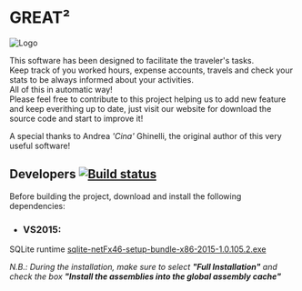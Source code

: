 # **GREAT²** 

![Logo](https://raw.github.com/bacca87/great2/master/Great/Images/Logos/Great2Logo.png)

This software has been designed to facilitate the traveler's tasks.  
Keep track of you worked hours, expense accounts, travels and check your stats to be always informed about your activities.  
All of this in automatic way!  
Please feel free to contribute to this project helping us to add new feature and keep everithing up to date, just visit our website for download the source code and start to improve it!

A special thanks to Andrea _'Cina'_ Ghinelli, the original author of this very useful software!

## Developers [![Build status](https://ci.appveyor.com/api/projects/status/github/bacca87/great2?branch=master&svg=true)](https://ci.appveyor.com/project/bacca87/great2/branch/master)

Before building the project, download and install the following dependencies:

- ### VS2015:
SQLite runtime [sqlite-netFx46-setup-bundle-x86-2015-1.0.105.2.exe](http://system.data.sqlite.org/downloads/1.0.105.2/sqlite-netFx46-setup-bundle-x86-2015-1.0.105.2.exe)

_N.B.: During the installation, make sure to select  **"Full Installation"** and check the box **"Install the assemblies into the global assembly cache"**_